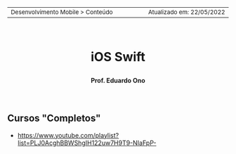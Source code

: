 <table>
<tr>
<td align="left" width="8000">
  <small>Desenvolvimento Mobile > Conteúdo</small>
</td>
<td align="right">
  <small>Atualizado&nbsp;em:&nbsp;22/05/2022</small>
</td>
</tr>
</table>

<br>

<h1 align="center">

iOS Swift

</h1>

<h4 align="center">
Prof. Eduardo Ono
</h4>

<br>

## Cursos "Completos"

* https://www.youtube.com/playlist?list=PLJ0AcghBBWShgIH122uw7H9T9-NIaFpP-

<br>
